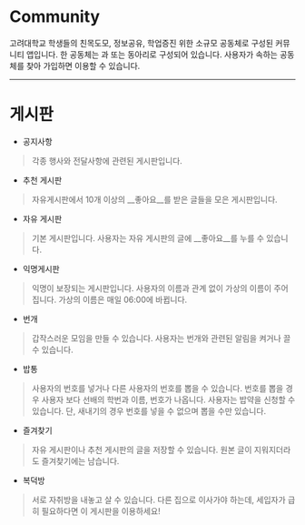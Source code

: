 # Community 
고려대학교 학생들의 친목도모, 정보공유, 학업증진 위한 소규모 공동체로 구성된 커뮤니티 앱입니다. 
한 공동체는 과 또는 동아리로 구성되어 있습니다. 사용자가 속하는 공동체를 찾아 가입하면 이용할 수 있습니다.

---
# 게시판

* 공지사항
>각종 행사와 전달사항에 관련된 게시판입니다.

* 추천 게시판
> 자유게시판에서 10개 이상의 __좋아요__를 받은 글들을 모은 게시판입니다.

* 자유 게시판
> 기본 게시판입니다. 사용자는 자유 게시판의 글에 __좋아요__를 누를 수 있습니다.

* 익명게시판
> 익명이 보장되는 게시판입니다. 사용자의 이름과 관계 없이 가상의 이름이 주어집니다. 가상의 이름은 매일 06:00에 바뀝니다.

* 번개
>갑작스러운 모임을 만들 수 있습니다. 사용자는 번개와 관련된 알림을 켜거나 끌 수 있습니다.

* 밥통
> 사용자의 번호를 넣거나 다른 사용자의 번호를 뽑을 수 있습니다. 번호를 뽑을 경우 사용자 보다 선배의 학번과 이름, 번호가 나옵니다. 사용자는 밥약을 신청할 수 있습니다. 단, 새내기의 경우 번호를 넣을 수 없으며 뽑을 수만 있습니다.

* 즐겨찾기
>자유 게시판이나 추천 게시판의 글을 저장할 수 있습니다. 원본 글이 지워지더라도 즐겨찾기에는 남습니다.

* 복덕방
> 서로 자취방을 내놓고 살 수 있습니다. 다른 집으로 이사가야 하는데, 세입자가 급히 필요하다면 이 게시판을 이용하세요!
